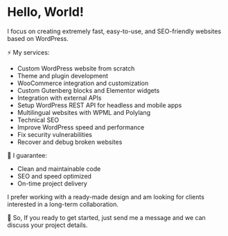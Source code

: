 # Hello, World!

I focus on creating extremely fast, easy-to-use, and SEO-friendly websites based on WordPress.

⚡️  My services:
- Custom WordPress website from scratch
- Theme and plugin development
- WooCommerce integration and customization
- Custom Gutenberg blocks and Elementor widgets
- Integration with external APIs
- Setup WordPress REST API for headless and mobile apps
- Multilingual websites with WPML and Polylang
- Technical SEO
- Improve WordPress speed and performance
- Fix security vulnerabilities
- Recover and debug broken websites

💎 I guarantee:
- Clean and maintainable code
- SEO and speed optimized
- On-time project delivery

I prefer working with a ready-made design and am looking for clients interested in a long-term collaboration.

💬 So, If you ready to get started, just send me a message and we can discuss your project details.
